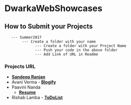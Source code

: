 # DwarkaWebShowcases

## How to Submit your Projects
       --- Summer2017
            --- Create a folder with your name 
                  --- Create a folder with your Project Name 
                  --- Push your code in the above folder
                  --- Add Link of URL in Readme 

### Projects URL
 - **[Sandeep Ranjan](https://github.com/srsandy/DwarkaWebShowcases/tree/master/Summer2017/Sandeep%20Ranjan/Expenso)**
 - Avani Verma 
       - **[Blogify](http://blogify-version4.bitballoon.com/)**
- Paavini Nanda
    - **[Resume](lifeguard-runouts-78461.bitballoon.com)**
- Rishab Lamba 
        - **[ToDoList](http://todolist-version4.bitballoon.com/)**


       
       
       
